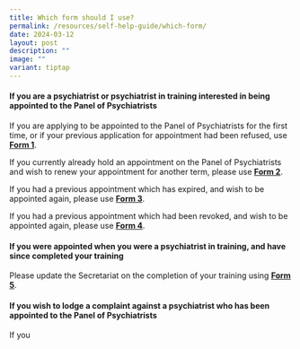```yaml
---
title: Which form should I use?
permalink: /resources/self-help-guide/which-form/
date: 2024-03-12
layout: post
description: ""
image: ""
variant: tiptap
---
```

<h4>If you are a psychiatrist or psychiatrist in training interested in being appointed to the Panel of Psychiatrists</h4>
<p>If you are applying to be appointed to the Panel of Psychiatrists for
the first time, or if your previous application for appointment had been
refused, use <strong><u>Form 1</u></strong>.</p>
<p></p>
<p>If you currently already hold an appointment on the Panel of Psychiatrists
and wish to renew your appointment for another term, please use <strong><u>Form 2</u></strong>.</p>
<p></p>
<p>If you had a previous appointment which has expired, and wish to be appointed
again, please use <strong><u>Form 3</u></strong>.</p>
<p></p>
<p>If you had a previous appointment which had been revoked, and wish to
be appointed again, please use <strong><u>Form 4</u></strong>.</p>
<p></p>
<h4>If you were appointed when you were a psychiatrist in training, and have since completed your training</h4>
<p>Please update the Secretariat on the completion of your training using <strong><u>Form 5</u></strong>.</p>
<p></p>
<h4>If you wish to lodge a complaint against a psychiatrist who has been appointed to the Panel of Psychiatrists</h4>
<p>If you</p>
